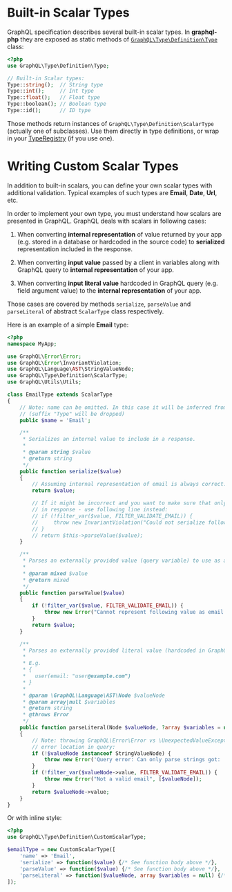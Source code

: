# Built-in Scalar Types

GraphQL specification describes several built-in scalar types. In **graphql-php** they are
exposed as static methods of [`GraphQL\Type\Definition\Type`](../reference.md#graphqltypedefinitiontype) class:

```php
<?php
use GraphQL\Type\Definition\Type;

// Built-in Scalar types:
Type::string();  // String type
Type::int();     // Int type
Type::float();   // Float type
Type::boolean(); // Boolean type
Type::id();      // ID type
```

Those methods return instances of `GraphQL\Type\Definition\ScalarType` (actually one of subclasses).
Use them directly in type definitions, or wrap in your [TypeRegistry](index.md#type-registry)
(if you use one).

# Writing Custom Scalar Types

In addition to built-in scalars, you can define your own scalar types with additional validation.
Typical examples of such types are **Email**, **Date**, **Url**, etc.

In order to implement your own type, you must understand how scalars are presented in GraphQL.
GraphQL deals with scalars in following cases:

1. When converting **internal representation** of value returned by your app (e.g. stored in a database
   or hardcoded in the source code) to **serialized** representation included in the response.

2. When converting **input value** passed by a client in variables along with GraphQL query to
   **internal representation** of your app.

3. When converting **input literal value** hardcoded in GraphQL query (e.g. field argument value) to
   the **internal representation** of your app.

Those cases are covered by methods `serialize`, `parseValue` and `parseLiteral` of abstract `ScalarType`
class respectively.

Here is an example of a simple **Email** type:

```php
<?php
namespace MyApp;

use GraphQL\Error\Error;
use GraphQL\Error\InvariantViolation;
use GraphQL\Language\AST\StringValueNode;
use GraphQL\Type\Definition\ScalarType;
use GraphQL\Utils\Utils;

class EmailType extends ScalarType
{
    // Note: name can be omitted. In this case it will be inferred from class name
    // (suffix "Type" will be dropped)
    public $name = 'Email';

    /**
     * Serializes an internal value to include in a response.
     *
     * @param string $value
     * @return string
     */
    public function serialize($value)
    {
        // Assuming internal representation of email is always correct:
        return $value;

        // If it might be incorrect and you want to make sure that only correct values are included
        // in response - use following line instead:
        // if (!filter_var($value, FILTER_VALIDATE_EMAIL)) {
        //     throw new InvariantViolation("Could not serialize following value as email: " . Utils::printSafe($value));
        // }
        // return $this->parseValue($value);
    }

    /**
     * Parses an externally provided value (query variable) to use as an input
     *
     * @param mixed $value
     * @return mixed
     */
    public function parseValue($value)
    {
        if (!filter_var($value, FILTER_VALIDATE_EMAIL)) {
            throw new Error("Cannot represent following value as email: " . Utils::printSafeJson($value));
        }
        return $value;
    }

    /**
     * Parses an externally provided literal value (hardcoded in GraphQL query) to use as an input.
     *
     * E.g.
     * {
     *   user(email: "user@example.com")
     * }
     *
     * @param \GraphQL\Language\AST\Node $valueNode
     * @param array|null $variables
     * @return string
     * @throws Error
     */
    public function parseLiteral(Node $valueNode, ?array $variables = null)
    {
        // Note: throwing GraphQL\Error\Error vs \UnexpectedValueException to benefit from GraphQL
        // error location in query:
        if (!$valueNode instanceof StringValueNode) {
            throw new Error('Query error: Can only parse strings got: ' . $valueNode->kind, [$valueNode]);
        }
        if (!filter_var($valueNode->value, FILTER_VALIDATE_EMAIL)) {
            throw new Error("Not a valid email", [$valueNode]);
        }
        return $valueNode->value;
    }
}
```

Or with inline style:

```php
<?php
use GraphQL\Type\Definition\CustomScalarType;

$emailType = new CustomScalarType([
    'name' => 'Email',
    'serialize' => function($value) {/* See function body above */},
    'parseValue' => function($value) {/* See function body above */},
    'parseLiteral' => function($valueNode, array $variables = null) {/* See function body above */},
]);
```

